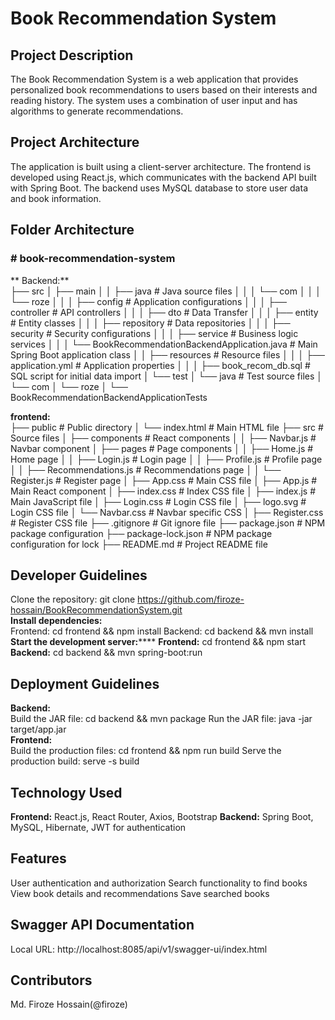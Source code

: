 # Book Recommendation System<br>
## Project Description<br>
The Book Recommendation System is a web application that provides personalized book recommendations to users based on their interests and reading history. The system uses a combination of user input and has algorithms to generate recommendations.<br>

## Project Architecture<br>
The application is built using a client-server architecture. The frontend is developed using React.js, which communicates with the backend API built with Spring Boot. The backend uses MySQL database to store user data and book information.<br>

## Folder Architecture<br>
### # book-recommendation-system<br>
** Backend:**<br>
├── src
│   ├── main
│   │   ├── java                # Java source files
│   │   │   └── com
│   │   │       └── roze
│   │   │               ├── config        # Application configurations
│   │   │               ├── controller    # API controllers
│   │   │               ├── dto    # Data Transfer
│   │   │               ├── entity         # Entity classes
│   │   │               ├── repository    # Data repositories
│   │   │               ├── security      # Security configurations
│   │   │               ├── service       # Business logic services
│   │   │               └── BookRecommendationBackendApplication.java  # Main Spring Boot application class
│   │   ├── resources           # Resource files
│   │   │   ├── application.yml  # Application properties
│   │   │   ├── book_recom_db.sql       # SQL script for initial data import
│   └── test
│       └── java                # Test source files
│           └── com
│               └── roze
│                   └── BookRecommendationBackendApplicationTests<br>

**frontend:**<br>
├── public # Public directory
│ └── index.html # Main HTML file
├── src # Source files
│ ├── components # React components
│ │ ├── Navbar.js # Navbar component
│ ├── pages # Page components
│ │ ├── Home.js # Home page
│ │ ├── Login.js # Login page
│ │ ├── Profile.js # Profile page
│ │ ├── Recommendations.js # Recommendations page
│ │ └── Register.js # Register page
│ ├── App.css # Main CSS file
│ ├── App.js # Main React component
│ ├── index.css # Index CSS file
│ ├── index.js # Main JavaScript file
│ ├── Login.css # Login CSS file
│ ├── logo.svg # Login CSS file
│ └── Navbar.css # Navbar specific CSS
│ ├── Register.css # Register CSS file
├── .gitignore # Git ignore file
├── package.json # NPM package configuration
├── package-lock.json # NPM package configuration for lock
├── README.md # Project README file<br>

## Developer Guidelines<br>
Clone the repository: git clone https://github.com/firoze-hossain/BookRecommendationSystem.git <br>
**Install dependencies:**<br>
Frontend: cd frontend && npm install
Backend: cd backend && mvn install<br>
**Start the development server:******
**Frontend:** cd frontend && npm start
**Backend:** cd backend && mvn spring-boot:run<br>
## Deployment Guidelines<br>
**Backend:**<br>
Build the JAR file: cd backend && mvn package
Run the JAR file: java -jar target/app.jar<br>
**Frontend:**<br>
Build the production files: cd frontend && npm run build
Serve the production build: serve -s build<br>
## Technology Used<br>
**Frontend:** React.js, React Router, Axios, Bootstrap
**Backend:** Spring Boot, MySQL, Hibernate, JWT for authentication<br>
## Features<br>
User authentication and authorization
Search functionality to find books
View book details and recommendations
Save searched books<br>
## Swagger API Documentation<br>
Local URL: http://localhost:8085/api/v1/swagger-ui/index.html<br>
## Contributors<br>
Md. Firoze Hossain(@firoze)
